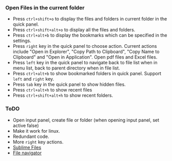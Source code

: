 ### Open Files in the current folder

- Press `ctrl+shift+o` to display the files and folders in current 
folder in the quick panel. 
- Press `ctrl+shift+alt+o` to display all the files and folders.
- Press `ctrl+alt+b` to display the bookmarks which can be specified in the settings.
- Press `right` key in the quick panel to choose action. Current 
actions include "Open in Explorer", "Copy Path to Clipboard", "Copy Name
to Clipboard" and "Open in Application". Open pdf files and Excel files.
- Press `left` key in the quick panel to navigate back to file list when
in menu list, back to parent directory when in file list.
- Press `ctrl+alt+b` to show bookmarked folders in quick panel. Support 
`left` and `right` key.
- Press `tab` key in the quick panel to show hidden files.
- Press `ctrl+alt+h` to show recent files
- Press `ctrl+shift+alt+h` to show recent folders.

### ToDO

- Open input panel, create file or folder (when opening input panel, set active false)
- Make it work for linux.
- Redundant code.
- More `right` key actions.
- [Sublime Files](https://packagecontrol.io/packages/Sublime%20Files)
- [File navigator](https://packagecontrol.io/packages/File%20Navigator)